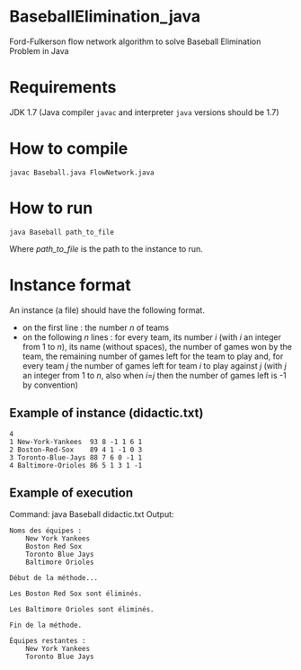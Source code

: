 # BaseballElimination_java
Ford-Fulkerson flow network algorithm to solve Baseball Elimination Problem in Java

# Requirements
JDK 1.7 (Java compiler ```javac``` and interpreter ```java``` versions should be 1.7)

# How to compile
	javac Baseball.java FlowNetwork.java

# How to run
	java Baseball path_to_file

Where _path_to_file_ is the path to the instance to run.

# Instance format
An instance (a file) should have the following format.
* on the first line : the number _n_ of teams
* on the following _n_ lines : for every team, its number _i_ (with _i_ an integer from 1 to _n_), its name
  (without spaces), the number of games won by the team, the remaining number of games left for the
  team to play and, for every team _j_ the number of games left for team _i_ to play against _j_ (with 
  _j_ an integer from 1 to _n_, also when _i_=_j_ then the number of games left is -1 by convention)
  
## Example of instance (didactic.txt)
```
4
1 New-York-Yankees  93 8 -1 1 6 1
2 Boston-Red-Sox    89 4 1 -1 0 3
3 Toronto-Blue-Jays 88 7 6 0 -1 1
4 Baltimore-Orioles 86 5 1 3 1 -1
```

## Example of execution
Command:
	java Baseball didactic.txt
Output:
```
Noms des équipes :
	New York Yankees
	Boston Red Sox
	Toronto Blue Jays
	Baltimore Orioles

Début de la méthode...

Les Boston Red Sox sont éliminés.

Les Baltimore Orioles sont éliminés.

Fin de la méthode.

Équipes restantes : 
	New York Yankees
	Toronto Blue Jays

```
